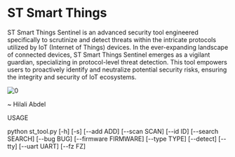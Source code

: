 # ST Smart Things
ST Smart Things Sentinel is an advanced security tool engineered specifically to scrutinize and detect threats within the intricate protocols utilized by IoT (Internet of Things) devices. In the ever-expanding landscape of connected devices, ST Smart Things Sentinel emerges as a vigilant guardian, specializing in protocol-level threat detection. This tool empowers users to proactively identify and neutralize potential security risks, ensuring the integrity and security of IoT ecosystems.

![0](https://github.com/bahaabdelwahed/st/assets/19738278/d525c53e-8cb4-4f92-9cb1-f05224060e67)

~ Hilali Abdel 


USAGE

python st_tool.py [-h] [-s] [--add ADD] [--scan SCAN] [--id ID] [--search SEARCH]
                 [--bug BUG] [--firmware FIRMWARE] [--type TYPE]
                 [--detect] [--tty] [--uart UART] [--fz FZ]
